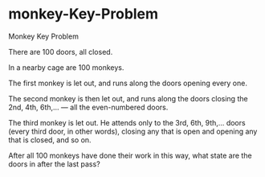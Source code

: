 # monkey-Key-Problem
Monkey Key Problem

There are 100 doors, all closed.

In a nearby cage are 100 monkeys.

The first monkey is let out, and runs along the doors opening every one.

The second monkey is then let out, and runs along the doors closing the 2nd, 4th, 6th,… — all the even-numbered doors.

The third monkey is let out. He attends only to the 3rd, 6th, 9th,… doors (every third door, in other words), closing any that is open and opening any that is closed, and so on.

After all 100 monkeys have done their work in this way, what state are the doors in after the last pass?
